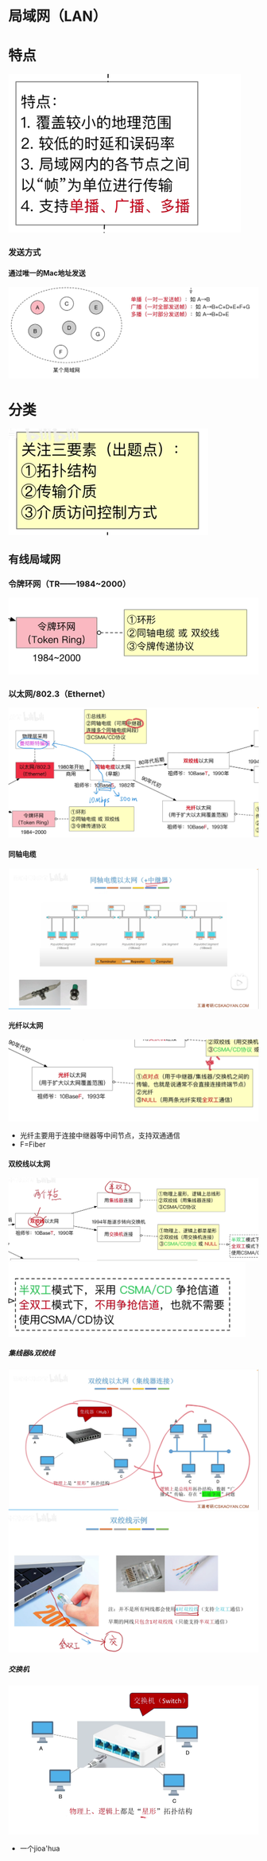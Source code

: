 


# 局域网（LAN）

# 特点
![输入图片说明](/imgs/2025-07-31/C44adVBf2eukBTW9.png)

### 发送方式
#### 通过唯一的Mac地址发送
![输入图片说明](/imgs/2025-07-31/PwXfyHGaeOeiwwQB.png)

# 分类
![输入图片说明](/imgs/2025-07-31/nmIt5RIbjyQtmTWw.png)
## 有线局域网
### 令牌环网（TR——1984~2000）
![输入图片说明](/imgs/2025-07-31/h6f1g5PhLIM9ET55.png)

### 以太网/802.3（Ethernet）
![输入图片说明](/imgs/2025-07-31/adiBx1dSXYitFjPN.png)

#### 同轴电缆
![输入图片说明](/imgs/2025-07-31/j7o7jsFJYCnkuTuf.png)

#### 光纤以太网
![输入图片说明](/imgs/2025-07-31/ng3iUkSDQS7o2AgG.png)
- 光纤主要用于连接中继器等中间节点，支持双通通信
- F=Fiber

#### 双绞线以太网
![输入图片说明](/imgs/2025-07-31/CTMnB1Eqzw2kqmAp.png)
![输入图片说明](/imgs/2025-07-31/ky5SqVf8J8tIALKm.png)
##### 集线器&双绞线
![输入图片说明](/imgs/2025-07-31/ojRJlaRfqk61j27C.png)
![输入图片说明](/imgs/2025-07-31/7vkGG5v0i2dmJIdx.png)
##### 交换机
![输入图片说明](/imgs/2025-07-31/xTyavHwMbsGgRyVW.png)
- 一个jioa'hua
<!--stackedit_data:
eyJoaXN0b3J5IjpbLTE2ODg3MzMzMV19
-->